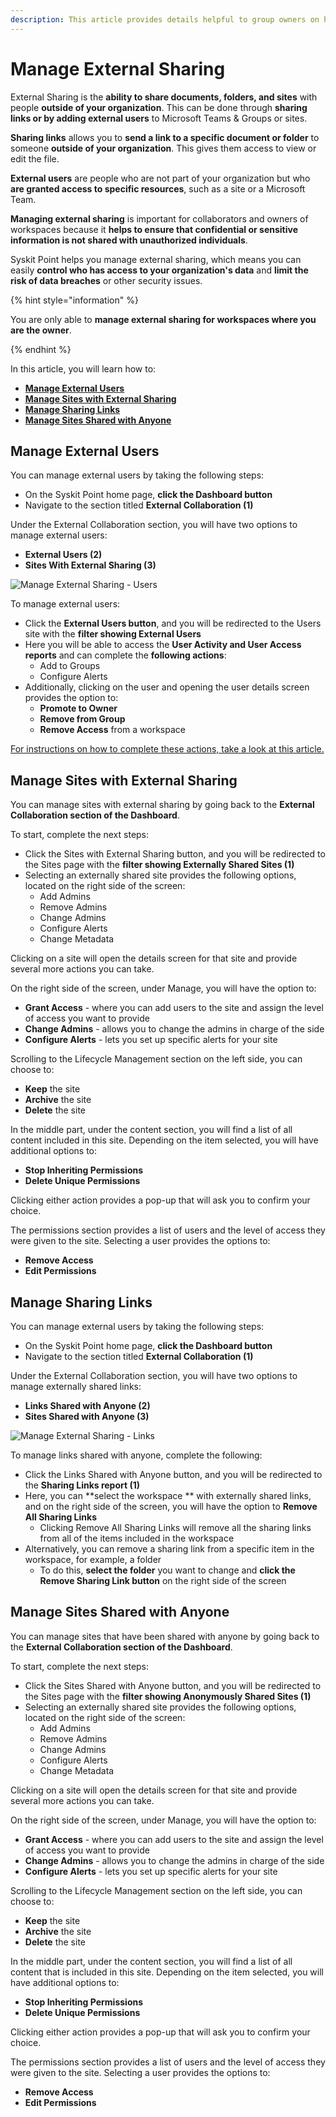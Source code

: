 ```yaml
---
description: This article provides details helpful to group owners on how to Manage External Sharing.
---
```


# Manage External Sharing 

External Sharing is the **ability to share documents, folders, and sites** with people **outside of your organization**. This can be done through **sharing links or by adding external users** to Microsoft Teams & Groups or sites.

**Sharing links** allows you to **send a link to a specific document or folder** to someone **outside of your organization**. This gives them access to view or edit the file. 

**External users** are people who are not part of your organization but who **are granted access to specific resources**, such as a site or a Microsoft Team.

**Managing external sharing** is important for collaborators and owners of workspaces because it **helps to ensure that confidential or sensitive information is not shared with unauthorized individuals**. 

Syskit Point helps you manage external sharing, which means you can easily **control who has access to your organization's data** and **limit the risk of data breaches** or other security issues.

{% hint style="information" %}

You are only able to **manage external sharing for workspaces where you are the owner**.

{% endhint %}

In this article, you will learn how to:

* [**Manage External Users**](#manage-external-users)
* [**Manage Sites with External Sharing**](#manage-sites-with-external-sharing)
* [**Manage Sharing Links**](#manage-sharing-links)
* [**Manage Sites Shared with Anyone**](#manage-sites-shared-with-anyone)


## Manage External Users

You can manage external users by taking the following steps:

  * On the Syskit Point home page, **click the Dashboard button**
  * Navigate to the section titled **External Collaboration (1)**

Under the External Collaboration section, you will have two options to manage external users:
  * **External Users (2)**
  * **Sites With External Sharing (3)**

![Manage External Sharing - Users](../../.gitbook/assets/manage-external-sharing_users.png)

To manage external users:
 * Click the **External Users button**, and you will be redirected to the Users site with the **filter showing External Users**
 * Here you will be able to access the **User Activity and User Access reports** and can complete the **following actions**:
    * Add to Groups
    * Configure Alerts
 * Additionally, clicking on the user and opening the user details screen provides the option to:
    * **Promote to Owner**
    * **Remove from Group**
    * **Remove Access** from a workspace

[For instructions on how to complete these actions, take a look at this article.](manage-users.md) 

## Manage Sites with External Sharing

You can manage sites with external sharing by going back to the **External Collaboration section of the Dashboard**. 

To start, complete the next steps: 

 * Click the Sites with External Sharing button, and you will be redirected to the Sites page with the **filter showing Externally Shared Sites (1)**
 * Selecting an externally shared site provides the following options, located on the right side of the screen:
   * Add Admins
   * Remove Admins
   * Change Admins
   * Configure Alerts
   * Change Metadata

Clicking on a site will open the details screen for that site and provide several more actions you can take.

On the right side of the screen, under Manage, you will have the option to:

  * **Grant Access** - where you can add users to the site and assign the level of access you want to provide
  * **Change Admins** - allows you to change the admins in charge of the side
  * **Configure Alerts** - lets you set up specific alerts for your site

Scrolling to the Lifecycle Management section on the left side, you can choose to: 
  * **Keep** the site
  * **Archive** the site
  * **Delete** the site

In the middle part, under the content section, you will find a list of all content included in this site. Depending on the item selected, you will have additional options to:
  * **Stop Inheriting Permissions**
  * **Delete Unique Permissions**

Clicking either action provides a pop-up that will ask you to confirm your choice. 

The permissions section provides a list of users and the level of access they were given to the site. Selecting a user provides the options to:
  * **Remove Access**
  * **Edit Permissions**


## Manage Sharing Links

You can manage external users by taking the following steps:

  * On the Syskit Point home page, **click the Dashboard button**
  * Navigate to the section titled **External Collaboration (1)**

Under the External Collaboration section, you will have two options to manage externally shared links:
  * **Links Shared with Anyone (2)**
  * **Sites Shared with Anyone (3)**

![Manage External Sharing - Links](../../.gitbook/assets/manage-external-sharing_links.png)

To manage links shared with anyone, complete the following:
 * Click the Links Shared with Anyone button, and you will be redirected to the **Sharing Links report (1)**
 * Here, you can **select the workspace ** with externally shared links, and on the right side of the screen, you will have the option to **Remove All Sharing Links**
    * Clicking Remove All Sharing Links will remove all the sharing links from all of the items included in the workspace
 * Alternatively, you can remove a sharing link from a specific item in the workspace, for example, a folder
   * To do this, **select the folder** you want to change and **click the Remove Sharing Link button** on the right side of the screen

## Manage Sites Shared with Anyone

You can manage sites that have been shared with anyone by going back to the **External Collaboration section of the Dashboard**. 

To start, complete the next steps: 

 * Click the Sites Shared with Anyone button, and you will be redirected to the Sites page with the **filter showing Anonymously Shared Sites (1)**
 * Selecting an externally shared site provides the following options, located on the right side of the screen:
   * Add Admins
   * Remove Admins
   * Change Admins
   * Configure Alerts
   * Change Metadata

Clicking on a site will open the details screen for that site and provide several more actions you can take.

On the right side of the screen, under Manage, you will have the option to:

  * **Grant Access** - where you can add users to the site and assign the level of access you want to provide
  * **Change Admins** - allows you to change the admins in charge of the side
  * **Configure Alerts** - lets you set up specific alerts for your site

Scrolling to the Lifecycle Management section on the left side, you can choose to: 
  * **Keep** the site
  * **Archive** the site
  * **Delete** the site

In the middle part, under the content section, you will find a list of all content that is included in this site. Depending on the item selected, you will have additional options to:
  * **Stop Inheriting Permissions**
  * **Delete Unique Permissions**

Clicking either action provides a pop-up that will ask you to confirm your choice. 

The permissions section provides a list of users and the level of access they were given to the site. Selecting a user provides the options to:
  * **Remove Access**
  * **Edit Permissions**

